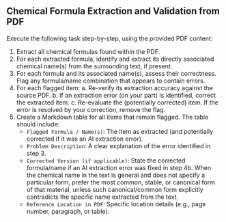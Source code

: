 ## **Chemical Formula Extraction and Validation from PDF**

Execute the following task step-by-step, using the provided PDF content:
1. Extract all chemical formulas found within the PDF.
2. For each extracted formula, identify and extract its directly associated chemical name(s) from the surrounding text, if present.
3. For each formula and its associated name(s), assess their correctness. Flag any formula/name combination that appears to contain errors.
4. For each flagged item: a. Re-verify its extraction accuracy against the source PDF. b. If an extraction error (on your part) is identified, correct the extracted item. c. Re-evaluate the (potentially corrected) item. If the error is resolved by your correction, remove the flag.
5. Create a Markdown table for all items that remain flagged. The table should include:
    - `Flagged Formula / Name(s)`: The item as extracted (and potentially corrected if it was an AI extraction error).
    - `Problem Description`: A clear explanation of the error identified in step 3.
    - `Corrected Version (if applicable)`: State the corrected formula/name if an AI extraction error was fixed in step 4b. When the chemical name in the text is general and does not specify a particular form, prefer the most common, stable, or canonical form of that material, unless such canonical/common form explicitly contradicts the specific name extracted from the text.
    - `Reference Location in PDF`: Specific location details (e.g., page number, paragraph, or table).
